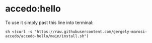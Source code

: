 # accedo:hello

To use it simply past this line into terminal:


    sh <(curl -s "https://raw.githubusercontent.com/gergely-marosi-accedo/accedo-hello/main/install.sh")
